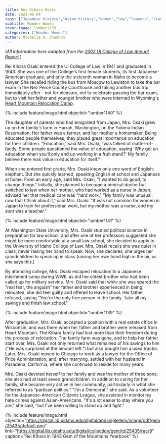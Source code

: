 ```yaml
---
title: Rei Kihara Osaki
date: 2021-05-04
tags: ["Japanese history","Asian history","women","law","lawyers","students","diversity"]
subtitle: Wonder Women
cover-image: lumber1139
categories: ["Wonder Women"]
author: Michelle A. Shannon
---
```


(*All information here adapted from the [2002 UI College of Law Annual Report](https://harvester.lib.uidaho.edu/collection/items/lumber1138.html).*)

Rei Kihara Osaki entered the UI College of Law in 1941 and graduated in 1943. She was one of the College's first female students, its first Japanese-American graduate, and only the sixteenth woman in Idaho to become a lawyer. She recalled riding the bus from Moscow to Lewiston to take the bar exam in the Nez Perce County Courthouse and taking another bus trip immediately after - not for pleasure, not to celebrate passing the bar exam, but to visit her father and younger brother who were interned in Wyoming's [Heart Mountain Relocation Camp](https://en.wikipedia.org/wiki/Heart_Mountain_Relocation_Center). 

{% include feature/image.html objectid="lumber1140" %}

The daughter of parents who had emigrated from Japan, Mrs. Osaki grew up on her family's farm in Harrah, Washington, on the Yakima Indian Reservation. Her father was a farmer, and her mother a homemaker. Being educated people themselves, they placed great importance on education for their children. "Education," said Mrs. Osaki, "was talked of matter-of-factly. Some people questioned the value of education, saying 'Why get an education when you'll only end up working in a fruit stand?' My family believe there was value in education for itself."

When she entered first grade, Mrs. Osaki knew only one word of English: elephant. But she quickly learned, speaking English at school and Japanese at home. From an early age, said Mrs. Osaki, "I wanted to do good, to change things." Initially, she planned to become a medical doctor but switched to law when her mother, who had worked as a nurse in Japan, advised her that medical care was "hard work." "My family was unusual, now that I think about it," said Mrs. Osaki. "It was not common for women in Japan to train for professional work, but my mother was a nurse, and my aunt was a teacher."

{% include feature/image.html objectid="lumber1141" %}

At Washington State University, Mrs. Osaki studied political science in preparation for law school, and after one of her professors suggested she might be more comfortable at a small law school, she decided to apply to the University of Idaho College of Law. Mrs. Osaki recalls she was quiet in class, never raising her hand to speak. Now, she declares, she urges her grandchildren to speak up in class (raising her own hand high in the air, as she says this.)

By attending college, Mrs. Osaki escaped relocation to a Japanese internment camp during WWII, as did her eldest brother who had been called up for military service. Mrs. Osaki said that while she was spared the "real fear, the anguish" her father and brother experienced in being relocated, she did feel guilty and offered to leave school. Her father refused, saying "You're the only free person in the family. Take all my savings and finish law school."

{% include feature/image.html objectid="lumber1139" %}

After graduation, Mrs. Osaki accepted a position with a real estate office in Wisconsin, and was there when her father and brother were released from Heart Mountain. The Kihara family had lost more than their freedom during the process of relocation. The family farm was gone, and to help her father start over, Mrs. Osaki not only returned what remained of his savings to him ("He was surprised at the amount left.") but also bought him a used tractor. Later, Mrs. Osaki moved to Chicago to work as a lawyer for the Office of Price Administration, and, after marrying, settled with her husband in Pasadena, California, where she continued to reside for many years. 

Mrs. Osaki devoted herself to her family and was the mother of three sons; she also had at least seven grandchildren. In addition to caring for her family, she became very active in her community, particularly in what she referred to as "partisan politics." "I'm a Democrat," she said. As a volunteer for the Japanese-American Citizens League, she assisted in monitoring hate crimes against Asian-Americans. "It's a lot easier to stay where you are," she said, "but I've been willing to stand up and fight."

{% include feature/image.html objectid="https://digital.lib.uidaho.edu/digital/api/singleitem/image/pdf/gem/25435/default.png" link="https://digital.lib.uidaho.edu/digital/collection/gem/id/25435/rec/9" caption="Rei Kihara in 1943 Gem of the Mountains Yearbook" %}